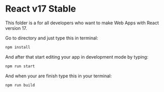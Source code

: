 # React v17 Stable

This folder is a for all developers who want to make Web Apps with React version 17.

Go to directory and just type this in terminal:

```bash
npm install
```

And after that start editing your app in development mode by typing:

```bash
npm run start
```

And when your are finish type this in your terminal:

```bash
npm run build
```
